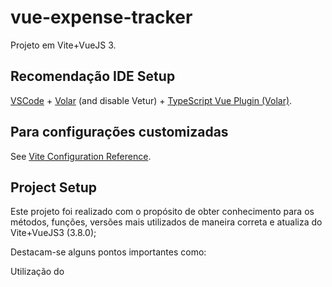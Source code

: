 # vue-expense-tracker

Projeto em Vite+VueJS 3.

## Recomendação IDE Setup

[VSCode](https://code.visualstudio.com/) + [Volar](https://marketplace.visualstudio.com/items?itemName=Vue.volar) (and disable Vetur) + [TypeScript Vue Plugin (Volar)](https://marketplace.visualstudio.com/items?itemName=Vue.vscode-typescript-vue-plugin).

## Para configurações customizadas

See [Vite Configuration Reference](https://vitejs.dev/config/).

## Project Setup

Este projeto foi realizado com o propósito de obter conhecimento para os métodos, funções, versões mais utilizados de maneira correta e atualiza do Vite+VueJS3 (3.8.0);

Destacam-se alguns pontos importantes como:

Utilização do <script setup>

Método para salvar dados no localstorage

Obtenção e passagem de dados com ref e defineProps

Criação de eventos personalizado através da função defineProps

Para realizar o mesmo projeto utilize o vídeo https://www.youtube.com/watch?v=hNPwdOZ3qFU&ab_channel=TraversyMedia como guia e tutorial!!!
